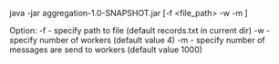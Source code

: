 java -jar aggregation-1.0-SNAPSHOT.jar [-f <file_path> -w <num> -m <num>]

Option:
    -f - specify path to file (default records.txt in current dir)
    -w - specify number of workers (default value 4)
    -m - specify number of messages are send to workers (default value 1000)